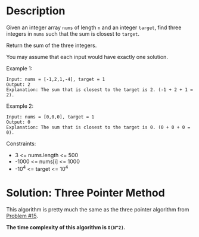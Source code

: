 # Description

Given an integer array `nums` of length `n` and an integer `target`, find three integers in `nums` such that the sum is closest to `target`.

Return the sum of the three integers.

You may assume that each input would have exactly one solution.


Example 1:
```
Input: nums = [-1,2,1,-4], target = 1
Output: 2
Explanation: The sum that is closest to the target is 2. (-1 + 2 + 1 = 2).
```

Example 2:
```
Input: nums = [0,0,0], target = 1
Output: 0
Explanation: The sum that is closest to the target is 0. (0 + 0 + 0 = 0).
```
 

Constraints:
- 3 <= nums.length <= 500
- -1000 <= nums[i] <= 1000
- -10<sup>4</sup> <= target <= 10<sup>4</sup>

# Solution: Three Pointer Method

This algorithm is pretty much the same as the three pointer algorithm from [Problem #15](../0015-3sum/README.md).

**The time complexity of this algorithm is `O(N^2)`.**